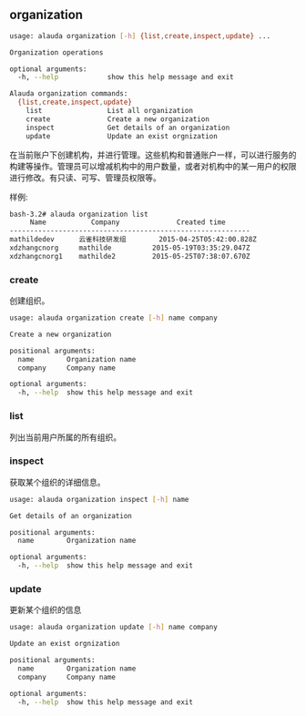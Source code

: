 ## organization

```bash
usage: alauda organization [-h] {list,create,inspect,update} ...

Organization operations

optional arguments:
  -h, --help            show this help message and exit

Alauda organization commands:
  {list,create,inspect,update}
    list                List all organization
    create              Create a new organization
    inspect             Get details of an organization
    update              Update an exist orgnization

```


在当前账户下创建机构，并进行管理。这些机构和普通账户一样，可以进行服务的构建等操作。管理员可以增减机构中的用户数量，或者对机构中的某一用户的权限进行修改。有只读、可写、管理员权限等。

样例:

```bash
bash-3.2# alauda organization list
     Name           Company              Created time
-----------------------------------------------------------
mathildedev      云雀科技研发组        2015-04-25T05:42:00.828Z
xdzhangcnorg     mathilde          2015-05-19T03:35:29.047Z
xdzhangcnorg1    mathilde2         2015-05-25T07:38:07.670Z

```



### create
创建组织。

```bash
usage: alauda organization create [-h] name company

Create a new organization

positional arguments:
  name        Organization name
  company     Company name

optional arguments:
  -h, --help  show this help message and exit
  ```


### list

列出当前用户所属的所有组织。


### inspect

获取某个组织的详细信息。


```bash
usage: alauda organization inspect [-h] name

Get details of an organization

positional arguments:
  name        Organization name

optional arguments:
  -h, --help  show this help message and exit
```

### update

更新某个组织的信息



```bash
usage: alauda organization update [-h] name company

Update an exist orgnization

positional arguments:
  name        Organization name
  company     Company name

optional arguments:
  -h, --help  show this help message and exit
```



